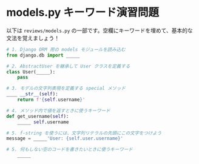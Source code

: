 # models.py キーワード演習問題

以下は `reviews/models.py` の一部です。空欄にキーワードを埋めて、基本的な文法を覚えましょう！

```python
# 1. Django ORM 用の models モジュールを読み込む
from django.db import _____

# 2. AbstractUser を継承して User クラスを定義する
class User(_____):
    pass

# 3. モデルの文字列表現を定義する special メソッド
____ __str__(self):
    return f'{self.username}'

# 4. メソッド内で値を返すときに使うキーワード
def get_username(self):
    _____ self.username

# 5. f-string を使うには、文字列リテラルの先頭にこの文字をつけよう
message = _____'User: {self.user.username}'

# 5. 何もしない空のコードを書きたいときに使うキーワード
    _____